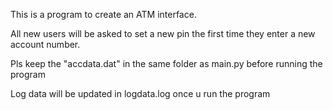 This is  a program to create an ATM interface.

All new users will be asked to set a new pin the first time they enter a new account number.

Pls keep the "accdata.dat" in the same folder as main.py before running the program

Log data will be updated in logdata.log once u run the program
